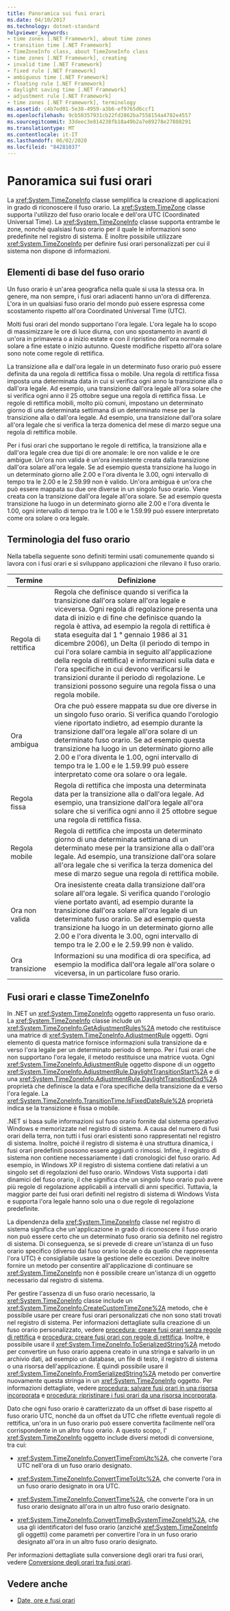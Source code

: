 ```yaml
---
title: Panoramica sui fusi orari
ms.date: 04/10/2017
ms.technology: dotnet-standard
helpviewer_keywords:
- time zones [.NET Framework], about time zones
- transition time [.NET Framework]
- TimeZoneInfo class, about TimeZoneInfo class
- time zones [.NET Framework], creating
- invalid time [.NET Framework]
- fixed rule [.NET Framework]
- ambiguous time [.NET Framework]
- floating rule [.NET Framework]
- daylight saving time [.NET Framework]
- adjustment rule [.NET Framework]
- time zones [.NET Framework], terminology
ms.assetid: c4b7ed01-5e38-4959-a3b6-ef9765d6ccf1
ms.openlocfilehash: 9cb50357931cb22fd2862ba7558154a4782e4557
ms.sourcegitcommit: 33deec3e814238fb18a49b2a7e89278e27888291
ms.translationtype: MT
ms.contentlocale: it-IT
ms.lasthandoff: 06/02/2020
ms.locfileid: "84281037"
---
```

# <a name="time-zone-overview"></a>Panoramica sui fusi orari

La <xref:System.TimeZoneInfo> classe semplifica la creazione di applicazioni in grado di riconoscere il fuso orario. La <xref:System.TimeZone> classe supporta l'utilizzo del fuso orario locale e dell'ora UTC (Coordinated Universal Time). La <xref:System.TimeZoneInfo> classe supporta entrambe le zone, nonché qualsiasi fuso orario per il quale le informazioni sono predefinite nel registro di sistema. È inoltre possibile utilizzare <xref:System.TimeZoneInfo> per definire fusi orari personalizzati per cui il sistema non dispone di informazioni.

## <a name="time-zone-essentials"></a>Elementi di base del fuso orario

Un fuso orario è un'area geografica nella quale si usa la stessa ora. In genere, ma non sempre, i fusi orari adiacenti hanno un'ora di differenza. L'ora in un qualsiasi fuso orario del mondo può essere espressa come scostamento rispetto all'ora Coordinated Universal Time (UTC).

Molti fusi orari del mondo supportano l'ora legale. L'ora legale ha lo scopo di massimizzare le ore di luce diurna, con uno spostamento in avanti di un'ora in primavera o a inizio estate e con il ripristino dell'ora normale o solare a fine estate o inizio autunno. Queste modifiche rispetto all'ora solare sono note come regole di rettifica.

La transizione alla e dall'ora legale in un determinato fuso orario può essere definita da una regola di rettifica fissa o mobile. Una regola di rettifica fissa imposta una determinata data in cui si verifica ogni anno la transizione alla o dall'ora legale. Ad esempio, una transizione dall'ora legale all'ora solare che si verifica ogni anno il 25 ottobre segue una regola di rettifica fissa. Le regole di rettifica mobili, molto più comuni, impostano un determinato giorno di una determinata settimana di un determinato mese per la transizione alla o dall'ora legale. Ad esempio, una transizione dall'ora solare all'ora legale che si verifica la terza domenica del mese di marzo segue una regola di rettifica mobile.

Per i fusi orari che supportano le regole di rettifica, la transizione alla e dall'ora legale crea due tipi di ore anomale: le ore non valide e le ore ambigue. Un'ora non valida è un'ora inesistente creata dalla transizione dall'ora solare all'ora legale. Se ad esempio questa transizione ha luogo in un determinato giorno alle 2.00 e l'ora diventa le 3.00, ogni intervallo di tempo tra le 2.00 e le 2.59.99 non è valido. Un'ora ambigua è un'ora che può essere mappata su due ore diverse in un singolo fuso orario. Viene creata con la transizione dall'ora legale all'ora solare. Se ad esempio questa transizione ha luogo in un determinato giorno alle 2.00 e l'ora diventa le 1.00, ogni intervallo di tempo tra le 1.00 e le 1.59.99 può essere interpretato come ora solare o ora legale.

## <a name="time-zone-terminology"></a>Terminologia del fuso orario

Nella tabella seguente sono definiti termini usati comunemente quando si lavora con i fusi orari e si sviluppano applicazioni che rilevano il fuso orario.

| Termine            | Definizione |
| --------------- | ---------- |
| Regola di rettifica | Regola che definisce quando si verifica la transizione dall'ora solare all'ora legale e viceversa. Ogni regola di regolazione presenta una data di inizio e di fine che definisce quando la regola è attiva, ad esempio la regola di rettifica è stata eseguita dal 1 ° gennaio 1986 al 31 dicembre 2006), un Delta (il periodo di tempo in cui l'ora solare cambia in seguito all'applicazione della regola di rettifica) e informazioni sulla data e l'ora specifiche in cui devono verificarsi le transizioni durante il periodo di regolazione. Le transizioni possono seguire una regola fissa o una regola mobile. |
| Ora ambigua  | Ora che può essere mappata su due ore diverse in un singolo fuso orario. Si verifica quando l'orologio viene riportato indietro, ad esempio durante la transizione dall'ora legale all'ora solare di un determinato fuso orario. Se ad esempio questa transizione ha luogo in un determinato giorno alle 2.00 e l'ora diventa le 1.00, ogni intervallo di tempo tra le 1.00 e le 1.59.99 può essere interpretato come ora solare o ora legale. |
| Regola fissa      | Regola di rettifica che imposta una determinata data per la transizione alla o dall'ora legale. Ad esempio, una transizione dall'ora legale all'ora solare che si verifica ogni anno il 25 ottobre segue una regola di rettifica fissa. |
| Regola mobile   | Regola di rettifica che imposta un determinato giorno di una determinata settimana di un determinato mese per la transizione alla o dall'ora legale. Ad esempio, una transizione dall'ora solare all'ora legale che si verifica la terza domenica del mese di marzo segue una regola di rettifica mobile. |
| Ora non valida    | Ora inesistente creata dalla transizione dall'ora solare all'ora legale. Si verifica quando l'orologio viene portato avanti, ad esempio durante la transizione dall'ora solare all'ora legale di un determinato fuso orario. Se ad esempio questa transizione ha luogo in un determinato giorno alle 2.00 e l'ora diventa le 3.00, ogni intervallo di tempo tra le 2.00 e le 2.59.99 non è valido. |
| Ora transizione | Informazioni su una modifica di ora specifica, ad esempio la modifica dall'ora legale all'ora solare o viceversa, in un particolare fuso orario. |

## <a name="time-zones-and-the-timezoneinfo-class"></a>Fusi orari e classe TimeZoneInfo

In .NET un <xref:System.TimeZoneInfo> oggetto rappresenta un fuso orario. La <xref:System.TimeZoneInfo> classe include un <xref:System.TimeZoneInfo.GetAdjustmentRules%2A> metodo che restituisce una matrice di <xref:System.TimeZoneInfo.AdjustmentRule> oggetti. Ogni elemento di questa matrice fornisce informazioni sulla transizione da e verso l'ora legale per un determinato periodo di tempo. Per i fusi orari che non supportano l'ora legale, il metodo restituisce una matrice vuota. Ogni <xref:System.TimeZoneInfo.AdjustmentRule> oggetto dispone di un oggetto <xref:System.TimeZoneInfo.AdjustmentRule.DaylightTransitionStart%2A> e di una <xref:System.TimeZoneInfo.AdjustmentRule.DaylightTransitionEnd%2A> proprietà che definisce la data e l'ora specifiche della transizione da e verso l'ora legale. La <xref:System.TimeZoneInfo.TransitionTime.IsFixedDateRule%2A> proprietà indica se la transizione è fissa o mobile.

.NET si basa sulle informazioni sul fuso orario fornite dal sistema operativo Windows e memorizzate nel registro di sistema. A causa del numero di fusi orari della terra, non tutti i fusi orari esistenti sono rappresentati nel registro di sistema. Inoltre, poiché il registro di sistema è una struttura dinamica, i fusi orari predefiniti possono essere aggiunti o rimossi. Infine, il registro di sistema non contiene necessariamente i dati cronologici del fuso orario. Ad esempio, in Windows XP il registro di sistema contiene dati relativi a un singolo set di regolazioni del fuso orario. Windows Vista supporta i dati dinamici del fuso orario, il che significa che un singolo fuso orario può avere più regole di regolazione applicabili a intervalli di anni specifici. Tuttavia, la maggior parte dei fusi orari definiti nel registro di sistema di Windows Vista e supporta l'ora legale hanno solo una o due regole di regolazione predefinite.

La dipendenza della <xref:System.TimeZoneInfo> classe nel registro di sistema significa che un'applicazione in grado di riconoscere il fuso orario non può essere certo che un determinato fuso orario sia definito nel registro di sistema. Di conseguenza, se si prevede di creare un'istanza di un fuso orario specifico (diverso dal fuso orario locale o da quello che rappresenta l'ora UTC) è consigliabile usare la gestione delle eccezioni. Deve inoltre fornire un metodo per consentire all'applicazione di continuare se <xref:System.TimeZoneInfo> non è possibile creare un'istanza di un oggetto necessario dal registro di sistema.

Per gestire l'assenza di un fuso orario necessario, la <xref:System.TimeZoneInfo> classe include un <xref:System.TimeZoneInfo.CreateCustomTimeZone%2A> metodo, che è possibile usare per creare fusi orari personalizzati che non sono stati trovati nel registro di sistema. Per informazioni dettagliate sulla creazione di un fuso orario personalizzato, vedere [procedura: creare fusi orari senza regole di rettifica](create-time-zones-without-adjustment-rules.md) e [procedura: creare fusi orari con regole di rettifica](create-time-zones-with-adjustment-rules.md). Inoltre, è possibile usare il <xref:System.TimeZoneInfo.ToSerializedString%2A> metodo per convertire un fuso orario appena creato in una stringa e salvarlo in un archivio dati, ad esempio un database, un file di testo, il registro di sistema o una risorsa dell'applicazione. È quindi possibile usare il <xref:System.TimeZoneInfo.FromSerializedString%2A> metodo per convertire nuovamente questa stringa in un <xref:System.TimeZoneInfo> oggetto. Per informazioni dettagliate, vedere [procedura: salvare fusi orari in una risorsa incorporata](save-time-zones-to-an-embedded-resource.md) e [procedura: ripristinare i fusi orari da una risorsa incorporata](restore-time-zones-from-an-embedded-resource.md).

Dato che ogni fuso orario è caratterizzato da un offset di base rispetto al fuso orario UTC, nonché da un offset da UTC che riflette eventuali regole di rettifica, un'ora in un fuso orario può essere convertita facilmente nell'ora corrispondente in un altro fuso orario. A questo scopo, l' <xref:System.TimeZoneInfo> oggetto include diversi metodi di conversione, tra cui:

- <xref:System.TimeZoneInfo.ConvertTimeFromUtc%2A>, che converte l'ora UTC nell'ora di un fuso orario designato.

- <xref:System.TimeZoneInfo.ConvertTimeToUtc%2A>, che converte l'ora in un fuso orario designato in ora UTC.

- <xref:System.TimeZoneInfo.ConvertTime%2A>, che converte l'ora in un fuso orario designato all'ora in un altro fuso orario designato.

- <xref:System.TimeZoneInfo.ConvertTimeBySystemTimeZoneId%2A>, che usa gli identificatori del fuso orario (anziché <xref:System.TimeZoneInfo> gli oggetti) come parametri per convertire l'ora in un fuso orario designato all'ora in un altro fuso orario designato.

Per informazioni dettagliate sulla conversione degli orari tra fusi orari, vedere [Conversione degli orari tra fusi orari](converting-between-time-zones.md).

## <a name="see-also"></a>Vedere anche

- [Date, ore e fusi orari](index.md)
